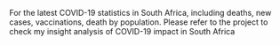For the latest COVID-19 statistics in South Africa, including deaths, new cases, vaccinations, death by population. Please refer to the project to check my insight analysis of COVID-19
impact in South Africa

